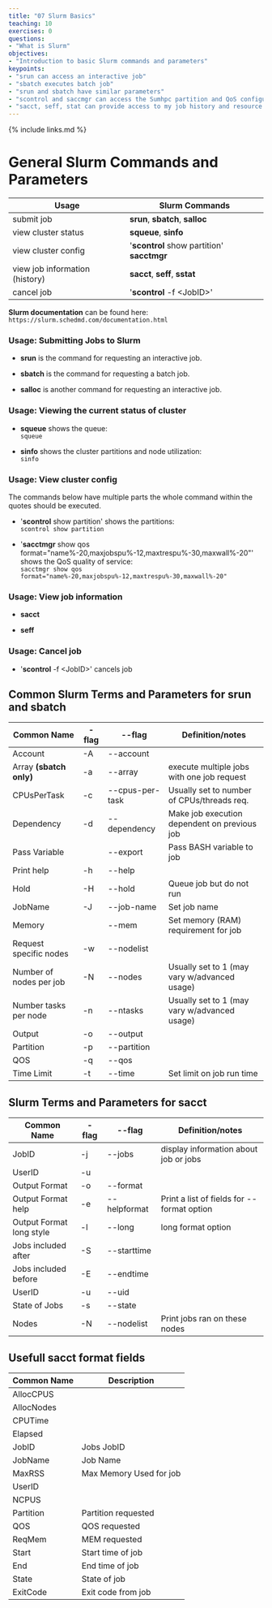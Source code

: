 ```yaml
---
title: "07 Slurm Basics"
teaching: 10
exercises: 0
questions:
- "What is Slurm"
objectives:
- "Introduction to basic Slurm commands and parameters"
keypoints:
- "srun can access an interactive job"
- "sbatch executes batch job"
- "srun and sbatch have similar parameters"
- "scontrol and saccmgr can access the Sumhpc partition and QoS configurations"
- "sacct, seff, stat can provide access to my job history and resource utilization"
---
```


{% include links.md %}

# General Slurm Commands and Parameters

|  Usage                         |              Slurm Commands                |
|--------------------------------|--------------------------------------------|
| submit job                     | **srun**,    **sbatch**,    **salloc**     |
| view cluster status            | **squeue**,   **sinfo**                    |
| view cluster config            | '**scontrol** show partition' **sacctmgr** |
| view job information (history) | **sacct**,     **seff**,     **sstat**     |
| cancel job                     | '**scontrol** -f \<JobID\>'                |

**Slurm documentation** can be found here: 
```https://slurm.schedmd.com/documentation.html``` 

### Usage: Submitting Jobs to Slurm
- **srun** is the command for requesting an interactive job.

- **sbatch** is the command for requesting a batch job.

- **salloc** is another command for requesting an interactive job.

### Usage: Viewing the current status of cluster

- **squeue** shows the queue:\
```squeue ```

- **sinfo** shows the cluster partitions and node utilization:\
```sinfo ```

### Usage: View cluster config 
The commands below have multiple parts the whole command within the quotes should be executed. 

- '**scontrol** show partition' shows the partitions:\
```scontrol show partition```

- '**sacctmgr** show qos format="name%-20,maxjobspu%-12,maxtrespu%-30,maxwall%-20"' shows the QoS quality of service:\
```sacctmgr show qos format="name%-20,maxjobspu%-12,maxtrespu%-30,maxwall%-20" ```


### Usage: View job information 
- **sacct** 

- **seff**


### Usage: Cancel job
- '**scontrol** -f \<JobID\>' cancels job 

## Common Slurm Terms and Parameters for srun and sbatch

| Common Name            | - flag | -\-flag            |   Definition/notes                           |
|------------------------|--------|--------------------|----------------------------------------------|
| Account                | -A     | -\-account         |                                              |
| Array **(sbatch only)**| -a     | -\-array           | execute multiple jobs with one job request   |
| CPUsPerTask            | -c     | -\-cpus-per-task   | Usually set to number of CPUs/threads req.   |
| Dependency             | -d     | -\-dependency      | Make job execution dependent on previous job |
| Pass Variable          |        | -\-export          | Pass BASH variable to job                    |
| Print help             | -h     | -\-help            |                                              |
| Hold                   | -H     | -\-hold            | Queue job but do not run                     |
| JobName                | -J     | -\-job-name        | Set job name                                 |
| Memory                 |        | -\-mem             | Set memory (RAM) requirement for job         |
| Request specific nodes | -w     | -\-nodelist        |                                              |
| Number of nodes per job| -N     | -\-nodes           | Usually set to 1 (may vary w/advanced usage) |
| Number tasks per node  | -n     | -\-ntasks          | Usually set to 1 (may vary w/advanced usage) |
| Output                 | -o     | -\-output          |                                              |
| Partition              | -p     | -\-partition       |                                              |
| QOS                    | -q     | -\-qos             |                                              |
| Time Limit             | -t     | -\-time            | Set limit on job run time                    |


## Slurm Terms and Parameters for sacct 

| Common Name             | - flag | -\-flag            |   Definition/notes                           |
|-------------------------|--------|--------------------|----------------------------------------------|
| JobID                   | -j     | --jobs             | display information about job or jobs        |
| UserID                  | -u     |                    |                                              |
| Output Format           | -o     | --format           |                                              |
| Output Format help      | -e     | --helpformat       | Print a list of fields for --format option   |
| Output Format long style| -l     | --long             | long format option                           |
| Jobs included after     | -S     | --starttime        |                                              |
| Jobs included before    | -E     | --endtime          |                                              |
| UserID                  | -u     | --uid              |                                              |
| State of Jobs           | -s     | --state            |                                              |
| Nodes                   | -N     | --nodelist         | Print jobs ran on these nodes                |


## Usefull sacct format fields 

| Common Name   | Description                                                              |
|---------------|--------------------------------------------------------------------------|
| AllocCPUS     |                                                                          |
| AllocNodes    |                                                                          |
| CPUTime       |                                                                          |
| Elapsed       |                                                                          |
| JobID         | Jobs JobID                                                               |
| JobName       | Job Name                                                                 |
| MaxRSS        | Max Memory Used for job                                                  |
| UserID        |                                                                          |
| NCPUS         |                                                                          |
| Partition     | Partition requested                                                      |
| QOS           | QOS requested                                                            |
| ReqMem        | MEM requested                                                            |
| Start         | Start time of job                                                        |
| End           | End time of job                                                          |
| State         | State of job                                                             |
| ExitCode      | Exit code from job                                                       |

